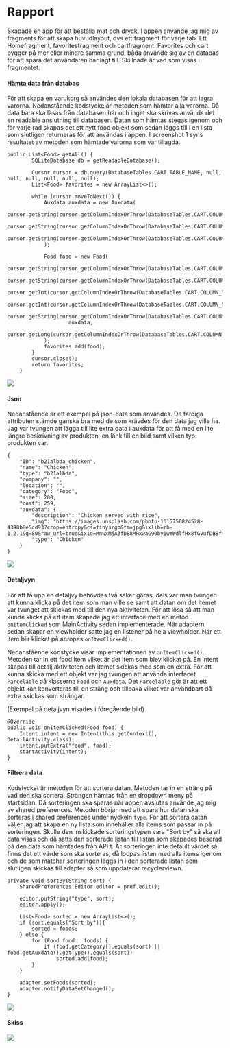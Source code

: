 
# Rapport

Skapade en app för att beställa mat och dryck. I appen använde jag mig av fragments för att skapa huvudlayout, dvs ett fragment för varje tab. Ett Homefragment, favoritesfragment och cartfragment.
Favorites och cart bygger på mer eller mindre samma grund, båda använde sig av en databas för att spara det användaren har lagt till. Skillnade är vad som visas i fragmentet.

#### Hämta data från databas
För att skapa en varukorg så användes den lokala databasen för att lagra varorna. Nedanstående kodstycke är metoden som hämtar alla
varorna. Då data bara ska läsas från databasen här och inget ska skrivas används det en readable anslutning till databasen.
Datan som hämtas stegas igenom och för varje rad skapas det ett nytt food objekt som sedan läggs till i en lista som slutligen returneras
för att användas i appen. I screenshot 1 syns resultatet av metoden som hämtade varorna som var tillagda.

````
public List<Food> getAll() {
        SQLiteDatabase db = getReadableDatabase();

        Cursor cursor = db.query(DatabaseTables.CART.TABLE_NAME, null, null, null, null, null, null);
        List<Food> favorites = new ArrayList<>();

        while (cursor.moveToNext()) {
            Auxdata auxdata = new Auxdata(
                    cursor.getString(cursor.getColumnIndexOrThrow(DatabaseTables.CART.COLUMN_NAME_DESCRIPTION)),
                    cursor.getString(cursor.getColumnIndexOrThrow(DatabaseTables.CART.COLUMN_NAME_IMG)),
                    cursor.getString(cursor.getColumnIndexOrThrow(DatabaseTables.CART.COLUMN_NAME_TYPE))
            );

            Food food = new Food(
                    cursor.getString(cursor.getColumnIndexOrThrow(DatabaseTables.CART.COLUMN_NAME_ID)),
                    cursor.getString(cursor.getColumnIndexOrThrow(DatabaseTables.CART.COLUMN_NAME_NAME)),
                    cursor.getInt(cursor.getColumnIndexOrThrow(DatabaseTables.CART.COLUMN_NAME_SIZE)),
                    cursor.getInt(cursor.getColumnIndexOrThrow(DatabaseTables.CART.COLUMN_NAME_COST)),
                    cursor.getString(cursor.getColumnIndexOrThrow(DatabaseTables.CART.COLUMN_NAME_CATEGORY)),
                    auxdata,
                    cursor.getLong(cursor.getColumnIndexOrThrow(DatabaseTables.CART.COLUMN_NAME_DB_ID))
            );
            favorites.add(food);
        }
        cursor.close();
        return favorites;
    }
````

![](Cart.png)

#### Json
Nedanstående är ett exempel på json-data som användes. De färdiga attributen stämde ganska bra med de som krävdes för den data jag ville ha.
Jag var tvungen att lägga till lite extra data i auxdata för att få med en lite längre beskrivning av produkten, en länk till en bild samt vilken typ produkten var.

````
{
	"ID": "b21albda_chicken",
	"name": "Chicken",
	"type": "b21albda",
	"company": "",
	"location": "",
	"category": "Food",
	"size": 200,
	"cost": 259,
	"auxdata": {
		"description": "Chicken served with rice",
		"img": "https://images.unsplash.com/photo-1615750824528-4398b8e5cd93?crop=entropy&cs=tinysrgb&fm=jpg&ixlib=rb-1.2.1&q=80&raw_url=true&ixid=MnwxMjA3fDB8MHxwaG90by1wYWdlfHx8fGVufDB8fHx8&auto=format&fit=crop&w=1171&q=80",
		"type": "Chicken"
	}
}
````

![](Chicken.png)

#### Detaljvyn
För att få upp en detaljvy behövdes två saker göras, dels var man tvungen att kunna klicka på det item som man ville se samt att datan om det itemet var tvunget att skickas med till den nya aktiviteten.
För att lösa så att man kunde klicka på ett item skapade jag ett interface med en metod `onItemClicked` som MainActivity sedan implementerade. När adaptern sedan skapar en viewholder satte jag en listener på hela viewholder.
När ett item blir klickat på anropas `onItemClicked()`.

Nedanstående kodstycke visar implementationen av `onItemClicked()`. Metoden tar in ett food item vilket är det item som blev klickat på. En intent skapas till detalj aktiviteten och itemet skickas med som en extra.
För att kunna skicka med ett objekt var jag tvungen att använda interfacet `Parcelable` på klasserna `Food` och `Auxdata`. Det `Parcelable` gör är att ett objekt kan konverteras till en sträng och tillbaka vilket var användbart då extra skickas som strängar.

(Exempel på detaljvyn visades i föregående bild)

````
@Override
public void onItemClicked(Food food) {
    Intent intent = new Intent(this.getContext(), DetailActivity.class);
    intent.putExtra("food", food);
    startActivity(intent);
}
````

#### Filtrera data
Kodstycket är metoden för att sortera datan. Metoden tar in en sträng på vad den ska sortera. Strängen hämtas från en dropdown meny på startsidan. Då sorteringen ska sparas när appen avslutas använde jag mig av shared preferences.
Metoden börjar med att spara hur datan ska sorteras i shared preferences under nyckeln `type`. För att sortera datan väljer jag att skapa en ny lista som innehåller alla items som passar in på sorteringen.
Skulle den inskickade sorteringstypen vara "Sort by" så ska all data visas och då sätts den sorterade listan till listan som skapades baserad på den data som hämtades från API:t.
Är sorteringen inte default värdet så finns det ett värde som ska sorteras, då loopas listan med alla items igenom och de som matchar sorteringen läggs in i den sorterade listan som slutligen skickas till adapter så som uppdaterar recyclerviewn.

````
private void sortBy(String sort) {
    SharedPreferences.Editor editor = pref.edit();

    editor.putString("type", sort);
    editor.apply();

    List<Food> sorted = new ArrayList<>();
    if (sort.equals("Sort by")){
        sorted = foods;
    } else {
        for (Food food : foods) {
            if (food.getCategory().equals(sort) || food.getAuxdata().getType().equals(sort))
                sorted.add(food);
        }
    }

    adapter.setFoods(sorted);
    adapter.notifyDataSetChanged();
}
````


![](Sort.png)


#### Skiss
![](skiss.jpg)